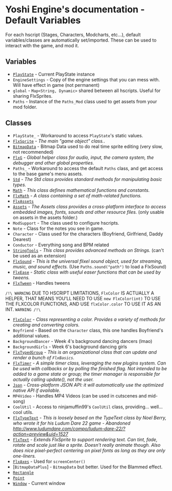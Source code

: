 # Yoshi Engine's documentation - Default Variables
For each hscript (Stages, Characters, Modcharts, etc...), default variables/classes are automatically set/imported. These can be used to interact with the game, and mod it.

## Variables
- [`PlayState`](https://github.com/YoshiCrafter29/YoshiEngine/wiki/PlayState) - Current PlayState instance
- `EngineSettings` - Copy of the engine settings that you can mess with. Will have effect in game (not permanent)
- `global` - `Map<String, Dynamic>` shared between all hscripts. Useful for sharing FlxSprites.
- `Paths` - Instance of the `Paths_Mod` class used to get assets from your mod folder.

## Classes
- `PlayState_` - Workaround to access `PlayState`'s static values.
- [`FlxSprite`](https://api.haxeflixel.com/flixel/FlxSprite.html) - *The main "game object" class.*.
- [`BitmapData`](https://api.haxeflixel.com/flash/display/BitmapData.html) - Bitmap Data used to do real time sprite editing (very slow, not recommended)
- [`FlxG`](https://api.haxeflixel.com/flixel/FlxG.html) - *Global helper class for audio, input, the camera system, the debugger and other global properties.*
- `Paths_` - Workaround to access the default `Paths` class, and get access to the base game's menu assets.
- [`Std`](https://api.haxe.org/Std.html) - *The Std class provides standard methods for manipulating basic types.*
- [`Math`](https://api.haxeflixel.com/Math.html) - *This class defines mathematical functions and constants.*
- [`FlxMath`](https://api.haxeflixel.com/flixel/math/FlxMath.html) - *A class containing a set of math-related functions.*
- [`FlxAssets`](https://api.haxeflixel.com/flixel/system/FlxAssets.html)
- [`Assets`](https://api.haxeflixel.com/openfl/utils/Assets.html) - *The Assets class provides a cross-platform interface to access embedded images, fonts, sounds and other resource files.* (only usable on assets in the assets folder.)
- `ModSupport` - The class used to configure hscripts.
- `Note` - Class for the notes you see in game.
- `Character` - Class used for the characters (Boyfriend, Girlfriend, Daddy Dearest)
- `Conductor` - Everything song and BPM related
- [`StringTools`](https://api.haxeflixel.com/StringTools.html) - *This class provides advanced methods on Strings.* (can't be used as an extension)
- [`FlxSound`](https://api.haxeflixel.com/flixel/system/FlxSound.html) - *This is the universal flixel sound object, used for streaming, music, and sound effects.* (Use `Paths.sound("path")` to load a FlxSound)
- [`FlxEase`](https://api.haxeflixel.com/flixel/tweens/FlxEase.html) - *Static class with useful easer functions that can be used by tweens.*
- [`FlxTween`](https://api.haxeflixel.com/flixel/tweens/FlxTween.html) - Handles tweens

`/!\ WARNING` DUE TO HSCRIPT LIMITATIONS, `FlxColor` IS ACTUALLY A HELPER, THAT MEANS YOU'LL NEED TO USE `new FlxColor(int)` TO USE THE FLXCOLOR FUNCTIONS, AND USE `flxColor.color` TO USE IT AS AN INT. `WARNING /!\`
- [`FlxColor`](https://api.haxeflixel.com/flixel/util/FlxColor.html) - *Class representing a color. Provides a variety of methods for creating and converting colors.*
- `Boyfriend` - Based on the `Character` class, this one handles Boyfriend's additional values.
- `BackgroundDancer` - Week 4's background dancing dancers (lmao)
- `BackgroundGirls` - Week 6's background dancing girls
- [`FlxTypedGroup`](https://api.haxeflixel.com/flixel/group/FlxTypedGroup.html) - *This is an organizational class that can update and render a bunch of `FlxBasics`.*
- [`FlxTimer`](https://api.haxeflixel.com/flixel/util/FlxTimer.html) - *A simple timer class, leveraging the new plugins system. Can be used with callbacks or by polling the finished flag. Not intended to be added to a game state or group; the timer manager is responsible for actually calling update(), not the user.*
- [`Json`](https://api.haxeflixel.com/haxe/Json.html) - *Cross-platform JSON API: it will automatically use the optimized native API if available.*
- `MP4Video` - Handles MP4 Videos (can be used in cutscenes and mid-song)
- `CoolUtil` - Access to ninjamuffin99's `CoolUtil` class, providing... well... cool utils.
- [`FlxTypeText`](https://api.haxeflixel.com/flixel/addons/text/FlxTypeText.html) - *This is loosely based on the TypeText class by Noel Berry, who wrote it for his Ludum Dare 22 game - Abandoned http://www.ludumdare.com/compo/ludum-dare-22/?action=preview&uid=1527*
- [`FlxText`](https://api.haxeflixel.com/flixel/text/FlxText.html) - *Extends FlxSprite to support rendering text. Can tint, fade, rotate and scale just like a sprite. Doesn't really animate though. Also does nice pixel-perfect centering on pixel fonts as long as they are only one-liners.*
- [`FlxAxes`](https://api.haxeflixel.com/flixel/util/FlxAxes.html) - Used for `screenCenter()`
- [`BitmapDataPlus`] - `BitmapData` but better. Used for the Blammed effect.
- [`Rectangle`](https://api.haxeflixel.com/flash/geom/Rectangle.html)
- [`Point`](https://api.haxeflixel.com/flash/geom/Point.html)
- [`Window`](https://api.haxeflixel.com/lime/ui/Window.html) - Current window
